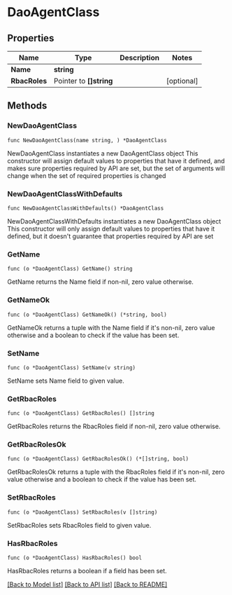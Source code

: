 # DaoAgentClass

## Properties

Name | Type | Description | Notes
------------ | ------------- | ------------- | -------------
**Name** | **string** |  | 
**RbacRoles** | Pointer to **[]string** |  | [optional] 

## Methods

### NewDaoAgentClass

`func NewDaoAgentClass(name string, ) *DaoAgentClass`

NewDaoAgentClass instantiates a new DaoAgentClass object
This constructor will assign default values to properties that have it defined,
and makes sure properties required by API are set, but the set of arguments
will change when the set of required properties is changed

### NewDaoAgentClassWithDefaults

`func NewDaoAgentClassWithDefaults() *DaoAgentClass`

NewDaoAgentClassWithDefaults instantiates a new DaoAgentClass object
This constructor will only assign default values to properties that have it defined,
but it doesn't guarantee that properties required by API are set

### GetName

`func (o *DaoAgentClass) GetName() string`

GetName returns the Name field if non-nil, zero value otherwise.

### GetNameOk

`func (o *DaoAgentClass) GetNameOk() (*string, bool)`

GetNameOk returns a tuple with the Name field if it's non-nil, zero value otherwise
and a boolean to check if the value has been set.

### SetName

`func (o *DaoAgentClass) SetName(v string)`

SetName sets Name field to given value.


### GetRbacRoles

`func (o *DaoAgentClass) GetRbacRoles() []string`

GetRbacRoles returns the RbacRoles field if non-nil, zero value otherwise.

### GetRbacRolesOk

`func (o *DaoAgentClass) GetRbacRolesOk() (*[]string, bool)`

GetRbacRolesOk returns a tuple with the RbacRoles field if it's non-nil, zero value otherwise
and a boolean to check if the value has been set.

### SetRbacRoles

`func (o *DaoAgentClass) SetRbacRoles(v []string)`

SetRbacRoles sets RbacRoles field to given value.

### HasRbacRoles

`func (o *DaoAgentClass) HasRbacRoles() bool`

HasRbacRoles returns a boolean if a field has been set.


[[Back to Model list]](../README.md#documentation-for-models) [[Back to API list]](../README.md#documentation-for-api-endpoints) [[Back to README]](../README.md)


